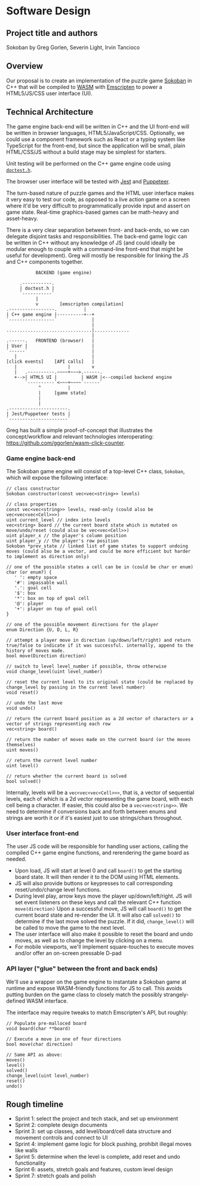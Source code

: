 # Software Design

## Project title and authors

Sokoban by Greg Gorlen, Severin Light, Irvin Tancioco

## Overview

Our proposal is to create an implementation of the puzzle game [Sokoban](https://en.wikipedia.org/wiki/Sokoban) in C++ that will be compiled to [WASM](https://en.wikipedia.org/wiki/WebAssembly) with [Emscripten](https://en.wikipedia.org/wiki/Emscripten) to power a HTML5/JS/CSS user interface (UI).

## Technical Architecture

The game engine back-end will be written in C++ and the UI front-end will be written in browser languages, HTML5/JavaScript/CSS. Optionally, we could use a component framework such as React or a typing system like TypeScript for the front-end, but since the application will be small, plain HTML/CSS/JS without a build stage may be simplest for starters.

Unit testing will be performed on the C++ game engine code using [`doctest.h`](https://github.com/doctest/doctest).

The browser user interface will be tested with [Jest](https://github.com/facebook/jest) and [Puppeteer](https://github.com/puppeteer/puppeteer/).

The turn-based nature of puzzle games and the HTML user interface makes it very easy to test our code, as opposed to a live action game on a screen where it'd be very difficult to programmatically provide input and assert on game state. Real-time graphics-based games can be math-heavy and asset-heavy.

There is a very clear separation between front- and back-ends, so we can delegate disjoint tasks and responsibilities. The back-end game logic can be written in C++ without any knowledge of JS (and could ideally be modular enough to couple with a command-line front-end that might be useful for development). Greg will mostly be responsible for linking the JS and C++ components together.

```
           BACKEND (game engine)

     .-----------.
     | doctest.h |
     `-----------`
           |
           v        [emscripten compilation]
.-----------------.          |
| C++ game engine |----------+--+
`-----------------`             |
                                |
................................|.............
                                |
.------.   FRONTEND (browser)   |
| User |                        |
`------`                        |
   |                            |
[click events]    [API calls]   |
   |                   |        v
   |   .----------.~~~~+~~~>.------.
   +-->| HTML5 UI |         | WASM |<--compiled backend engine
       `----------`<~~~+~~~~`------`
            ^          |
            |     [game state]
            |
            |
.----------------------.
| Jest/Puppeteer tests |
`----------------------`
```

Greg has built a simple proof-of-concept that illustrates the concept/workflow and relevant technologies interoperating: <https://github.com/ggorlen/wasm-click-counter>.

### Game engine back-end

The Sokoban game engine will consist of a top-level C++ class, `Sokoban`, which will expose the following interface:

```
// class constructor
Sokoban constructor(const vec<vec<string>> levels)

// class properties
const vec<vec<string>> levels, read-only (could also be vec<vec<vec<Cell>>>)
uint current_level // index into levels
vec<string> board // the current board state which is mutated on move/undo/reset (could also be vec<vec<Cell>>)
uint player_x // the player's column position
uint player_y // the player's row position
Sokoban *prev_state // linked list of game states to support undoing moves (could also be a vector, and could be more efficient but harder to implement as direction only)

// one of the possible states a cell can be in (could be char or enum)
char (or enum?) {
   ' ': empty space
   '#': impassable wall
   '.': goal cell
   '$': box
   '*': box on top of goal cell
   '@': player
   '+': player on top of goal cell
}

// one of the possible movement directions for the player
enum Direction {U, D, L, R}

// attempt a player move in direction (up/down/left/right) and return true/false to indicate if it was successful. internally, append to the history of moves made.
bool move(Direction direction)

// switch to level level_number if possible, throw otherwise
void change_level(uint level_number)

// reset the current level to its original state (could be replaced by change_level by passing in the current level number)
void reset()

// undo the last move
void undo()

// return the current board position as a 2d vector of characters or a vector of strings representing each row
vec<string> board()

// return the number of moves made on the current board (or the moves themselves)
uint moves()

// return the current level number
uint level()

// return whether the current board is solved
bool solved()
```

Internally, levels will be a `vec<vec<vec<Cell>>>`, that is, a vector of sequential levels, each of which is a 2d vector representing the game board, with each cell being a character. If easier, this could also be a `vec<vec<string>>`. We need to determine if conversions back and forth between enums and strings are worth it or if it's easiest just to use strings/chars throughout.

### User interface front-end

The user JS code will be responsible for handling user actions, calling the compiled C++ game engine functions, and rerendering the game board as needed.

- Upon load, JS will start at level 0 and call `board()` to get the starting board state. It will then render it to the DOM using HTML elements.
- JS will also provide buttons or keypresses to call corresponding reset/undo/change level functions.
- During level play, arrow keys move the player up/down/left/right. JS will set event listeners on these keys and call the relevant C++ function `move(direction)` Upon a successful move, JS will call `board()` to get the current board state and re-render the UI. It will also call `solved()` to determine if the last move solved the puzzle. If it did, `change_level()` will be called to move the game to the next level.
- The user interface will also make it possible to reset the board and undo moves, as well as to change the level by clicking on a menu.
- For mobile viewports, we'll implement square-touches to execute moves and/or offer an on-screen pressable D-pad

### API layer ("glue" between the front and back ends)

We'll use a wrapper on the game engine to instantate a Sokoban game at runtime and expose WASM-friendly functions for JS to call. This avoids putting burden on the game class to closely match the possibly strangely-defined WASM interface.

The interface may require tweaks to match Emscripten's API, but roughly:

```
// Populate pre-malloced board
void board(char **board)

// Execute a move in one of four directions
bool move(char direction)

// Same API as above:
moves()
level()
solved()
change_level(uint level_number)
reset()
undo()
```

## Rough timeline

- Sprint 1: select the project and tech stack, and set up environment
- Sprint 2: complete design documents
- Sprint 3: set up classes, add level/board/cell data structure and movement controls and connect to UI
- Sprint 4: implement game logic for block pushing, prohibit illegal moves like walls
- Sprint 5: determine when the level is complete, add reset and undo functionality
- Sprint 6: assets, stretch goals and features, custom level design
- Sprint 7: stretch goals and polish


